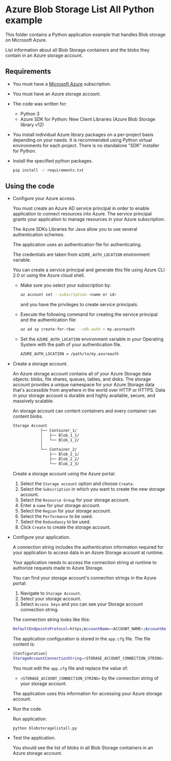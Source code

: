 # Azure Blob Storage List All Python example

This folder contains a Python application example that handles Blob storage on Microsoft Azure.

List information about all Blob Storage containers and the blobs they contain in an Azure storage account.

## Requirements

* You must have a [Microsoft Azure](https://azure.microsoft.com/) subscription.

* You must have an Azure storage account.

* The code was written for:
  * Python 3
  * Azure SDK for Python: New Client Libraries (Azure Blob Storage library v12)

* You install individual Azure library packages on a per-project basis depending on your needs. It is recommended using Python virtual environments for each project. There is no standalone "SDK" installer for Python.

* Install the specified python packages.

  ```bash
  pip install -r requirements.txt
  ```

## Using the code

* Configure your Azure access.

  You must create an Azure AD service principal in order to enable application to connect resources into Azure. The service principal grants your application to manage resources in your Azure subscription.

  The Azure SDKs Libraries for Java allow you to use several authentication schemes.

  The application uses an authentication file for authenticating.

  The credentials are taken from `AZURE_AUTH_LOCATION` environment variable.

  You can create a service principal and generate this file using Azure CLI 2.0 or using the Azure cloud shell.

  * Make sure you select your subscription by:

    ```bash
    az account set --subscription <name or id>
    ```

    and you have the privileges to create service principals.

  * Execute the following command for creating the service principal and the authentication file:
  
    ```bash
    az ad sp create-for-rbac --sdk-auth > my.azureauth
    ```
  
  * Set the `AZURE_AUTH_LOCATION` environment variable in your Operating System with the path of your authentication file.

    ```bash
    AZURE_AUTH_LOCATION = /path/to/my.azureauth
    ```

* Create a storage account.

  An Azure storage account contains all of your Azure Storage data objects: blobs, file shares, queues, tables, and disks. The storage account provides a unique namespace for your Azure Storage data that's accessible from anywhere in the world over HTTP or HTTPS. Data in your storage account is durable and highly available, secure, and massively scalable.
  
  An storage account can content containers and every container can content blobs.

  ```bash
  Storage Account
              ├── Container_1/
              │   ├── Blob_1_1/
              │   └── Blob_1_2/
              │
              └── Container_2/
                  ├── Blob_2_1/
                  ├── Blob_2_2/
                  └── Blob_2_3/
  ```

  Create a storage account using the Azure portal:
  
  1. Select the `Storage account` option and choose `Create`.
  2. Select the `Subscription` in which you want to create the new storage account.
  3. Select the `Resource Group` for your storage account.
  4. Enter a `name` for your storage account.
  5. Select the `Region` for your storage account. 
  6. Select the `Performance` to be used.
  7. Select the `Redundancy` to be used.
  8. Click `Create` to create the storage account.

* Configure your application.

  A connection string includes the authentication information required for your application to access data in an Azure Storage account at runtime.

  Your application needs to access the connection string at runtime to authorize requests made to Azure Storage.

  You can find your storage account's connection strings in the Azure portal:
  
    1. Navigate to `Storage Account`.
    2. Select your storage account.
    3. Select `Access keys` and you can see your Storage account connection string.

  The connection string looks like this:

  ```bash
  DefaultEndpointsProtocol=https;AccountName=<ACCOUNT_NAME>;AccountKey=<ACCOUNT_KEY>;EndpointSuffix=core.windows.net
  ```
  
  The application configuration is stored in the `app.cfg` file. The file content is:

  ```bash
  [Configuration]
  StorageAccountConnectionString=<STORAGE_ACCOUNT_CONNECTION_STRING>
  ```

  You must edit the `app.cfg` file and replace the value of:
  
  * `<STORAGE_ACCOUNT_CONNECTION_STRING>` by the connection string of your storage account.
  
  The application uses this information for accessing your Azure storage account.

* Run the code.

  Run application:

  ```bash
  python blobstoragelistall.py
  ```

* Test the application.

    You should see the list of blobs in all Blob Storage containers in an Azure storage account.
